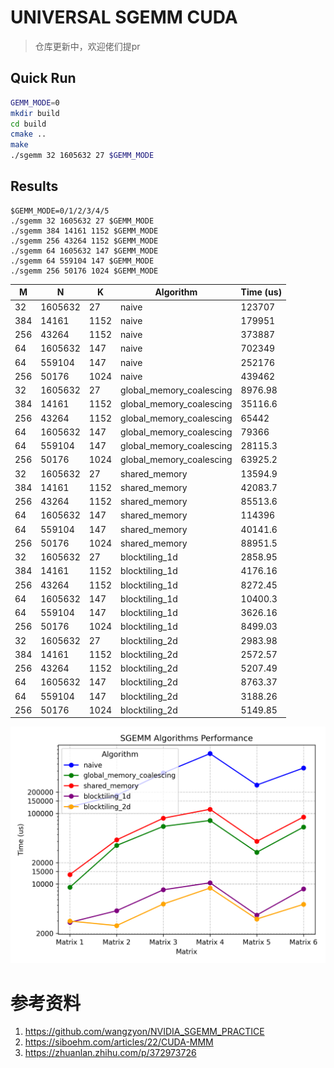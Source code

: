 # UNIVERSAL SGEMM CUDA

> 仓库更新中，欢迎佬们提pr

## Quick Run

```bash
GEMM_MODE=0
mkdir build
cd build
cmake ..
make
./sgemm 32 1605632 27 $GEMM_MODE
```

## Results

```
$GEMM_MODE=0/1/2/3/4/5
./sgemm 32 1605632 27 $GEMM_MODE
./sgemm 384 14161 1152 $GEMM_MODE
./sgemm 256 43264 1152 $GEMM_MODE
./sgemm 64 1605632 147 $GEMM_MODE
./sgemm 64 559104 147 $GEMM_MODE
./sgemm 256 50176 1024 $GEMM_MODE
```


| M | N | K    | Algorithm | Time (us) |
|---|---|---   |-----------|-----------|
|32|1605632|27 |naive|123707|
|384|14161|1152|naive|179951|
|256|43264|1152|naive|373887|
|64|1605632|147|naive|702349|
|64|559104|147 |naive|252176|
|256|50176|1024|naive|439462|
|32|1605632|27|global_memory_coalescing|8976.98|
|384|14161|1152|global_memory_coalescing|35116.6|
|256|43264|1152|global_memory_coalescing|65442|
|64|1605632|147|global_memory_coalescing|79366|
|64|559104|147|global_memory_coalescing|28115.3|
|256|50176|1024|global_memory_coalescing|63925.2|
|32|1605632|27|shared_memory|13594.9|
|384|14161|1152|shared_memory|42083.7|
|256|43264|1152|shared_memory|85513.6|
|64|1605632|147|shared_memory|114396|
|64|559104|147|shared_memory|40141.6|
|256|50176|1024|shared_memory|88951.5|
|32|1605632|27|blocktiling_1d|2858.95|
|384|14161|1152|blocktiling_1d|4176.16|
|256|43264|1152|blocktiling_1d|8272.45|
|64|1605632|147|blocktiling_1d|10400.3|
|64|559104|147|blocktiling_1d| 3626.16|
|256|50176|1024|blocktiling_1d|8499.03|
|32|1605632|27|blocktiling_2d|2983.98|
|384|14161|1152|blocktiling_2d|2572.57|
|256|43264|1152|blocktiling_2d|5207.49|
|64|1605632|147|blocktiling_2d|8763.37|
|64|559104|147|blocktiling_2d| 3188.26|
|256|50176|1024|blocktiling_2d|5149.85|

![picture](./imgs/algorithm_performance_plot.png)


# 参考资料

1. https://github.com/wangzyon/NVIDIA_SGEMM_PRACTICE
2. https://siboehm.com/articles/22/CUDA-MMM
3. https://zhuanlan.zhihu.com/p/372973726
